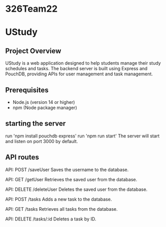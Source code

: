 # 326Team22
# UStudy

## Project Overview

UStudy is a web application designed to help students manage their study schedules and tasks. The backend server is built using Express and PouchDB, providing APIs for user management and task management.

## Prerequisites

- Node.js (version 14 or higher)
- npm (Node package manager)

## starting the server
run 'npm install pouchdb express'
run 'npm run start'
The server will start and listen on port 3000 by default.

## API routes
API: POST /saveUser
Saves the username to the database.

API: GET /getUser
Retrieves the saved user from the database.

API: DELETE /deleteUser
Deletes the saved user from the database.

API: POST /tasks
Adds a new task to the database.

API: GET /tasks
Retrieves all tasks from the database.

API: DELETE /tasks/:id
Deletes a task by ID.
